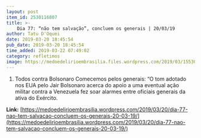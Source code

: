 ```yaml
---
layout: post
item_id: 2530116807
title: >-
    Dia 77: “não tem salvação”, concluem os generais | 20/03/19
author: Tatu D'Oquei
date: 2019-03-20 18:45:54
pub_date: 2019-03-20 18:45:54
time_added: 2019-03-22 07:49:02
category: refletimos
image: https://medoedelirioembrasilia.files.wordpress.com/2019/03/15530247675c9146ff1cd88_1553024767_3x2_lg.jpg
---
```


1. Todos contra Bolsonaro Comecemos pelos generais: “O tom adotado nos EUA pelo Jair Bolsonaro acerca do apoio a uma eventual ação militar contra a Venezuela fez soar alarmes entre oficiais generais da ativa do Exército.

**Link:** [https://medoedelirioembrasilia.wordpress.com/2019/03/20/dia-77-nao-tem-salvacao-concluem-os-generais-20-03-19/](https://medoedelirioembrasilia.wordpress.com/2019/03/20/dia-77-nao-tem-salvacao-concluem-os-generais-20-03-19/)

